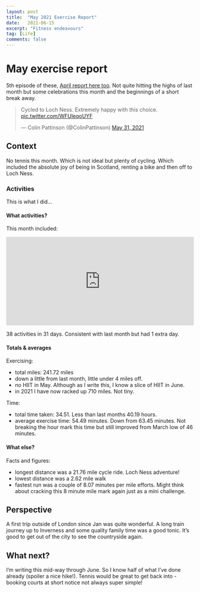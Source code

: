 ```yaml
---
layout: post
title:  "May 2021 Exercise Report"
date:   2021-06-15
excerpt: "Fitness endeavours"
tag: [Life]
comments: false
---
```

# May exercise report
5th episode of these, [April report here too](https://colinpattinson.github.io/exercise-2021-4/). Not quite hitting the highs of last month but some celebrations this month and the beginnings of a short break away.

<blockquote class="twitter-tweet"><p lang="en" dir="ltr">Cycled to Loch Ness. Extremely happy with this choice. <a href="https://t.co/WFUleqoUYF">pic.twitter.com/WFUleqoUYF</a></p>&mdash; Colin Pattinson (@ColinPattinson) <a href="https://twitter.com/ColinPattinson/status/1399346161320927233?ref_src=twsrc%5Etfw">May 31, 2021</a></blockquote> <script async src="https://platform.twitter.com/widgets.js" charset="utf-8"></script> 

## Context
No tennis this month. Which is not ideal but plenty of cycling. Which included the absolute joy of being in Scotland, renting a bike and then off to Loch Ness. 

### Activities 
This is what I did…

#### What activities?
This month included:

<iframe title="Count of activities" aria-label="Bar Chart" id="datawrapper-chart-R5LJH" src="https://datawrapper.dwcdn.net/R5LJH/1/" scrolling="no" frameborder="0" style="width: 0; min-width: 100% !important; border: none;" height="238"></iframe><script type="text/javascript">!function(){"use strict";window.addEventListener("message",(function(e){if(void 0!==e.data["datawrapper-height"]){var t=document.querySelectorAll("iframe");for(var a in e.data["datawrapper-height"])for(var r=0;r<t.length;r++){if(t[r].contentWindow===e.source)t[r].style.height=e.data["datawrapper-height"][a]+"px"}}}))}();
</script>

38 activities in 31 days. Consistent with last month but had 1 extra day. 

#### Totals & averages
Exercising:
- total miles: 241.72 miles 
- down a little from last month, little under 4 miles off. 
- no HIIT in May. Although as I write this, I know a slice of HIIT in June.
- in 2021 I have now racked up 710 miles. Not tiny. 

Time:
- total time taken: 34.51. Less than last months 40.19 hours. 
- average exercise time: 54.49 minutes. Down from 63.45 minutes. Not breaking the hour mark this time but still improved from March low of 46 minutes.

#### What else?
Facts and figures:
- longest distance was a 21.76 mile cycle ride. Loch Ness adventure!
- lowest distance was a 2.62 mile walk 
- fastest run was a couple of 8.07 minutes per mile efforts. Might think about cracking this 8 minute mile mark again just as a mini challenge.

## Perspective
A first trip outside of London since Jan was quite wonderful. A long train journey up to Inverness and some quality family time was a good tonic. It’s good to get out of the city to see the countryside again. 

## What next?
I’m writing this mid-way through June. So I know half of what I’ve done already (spoiler a nice hike!). Tennis would be great to get back into - booking courts at short notice not always super simple!
